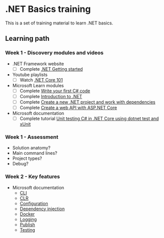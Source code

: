 # .NET Basics training

This is a set of training material to learn .NET basics.

## Learning path

### Week 1 - Discovery modules and videos

- .NET Framework website
  - [ ] Complete [.NET Getting started](https://dotnet.microsoft.com/learn/dotnet/hello-world-tutorial/intro)
- Youtube playlists
  - [ ] Watch [.NET Core 101](https://www.youtube.com/watch?v=eIHKZfgddLM&list=PLdo4fOcmZ0oWoazjhXQzBKMrFuArxpW80)
- Microsoft Learn modules
  - [ ] Complete [Write your first C# code](https://docs.microsoft.com/en-us/learn/modules/csharp-write-first/)
  - [ ] Complete [Introduction to .NET](https://docs.microsoft.com/en-us/learn/modules/dotnet-introduction/)
  - [ ] Complete [Create a new .NET project and work with dependencies](https://docs.microsoft.com/en-us/learn/modules/dotnet-dependencies/)
  - [ ] Complete [Create a web API with ASP.NET Core](https://docs.microsoft.com/en-us/learn/modules/build-web-api-aspnet-core/)
- Microsoft documentation
  - [ ] Complete tutorial [Unit testing C# in .NET Core using dotnet test and xUnit](https://docs.microsoft.com/en-us/dotnet/core/testing/unit-testing-with-dotnet-test)

### Week 1 - Assessment

- Solution anatomy?
- Main command lines?
- Project types?
- Debug?

### Week 2 - Key features

- Microsoft documentation
  - [CLI](https://docs.microsoft.com/en-us/dotnet/core/tools/)
  - [CLR](https://docs.microsoft.com/en-us/dotnet/standard/clr)
  - [Configuration](https://docs.microsoft.com/en-us/dotnet/core/extensions/configuration)
  - [Dependency injection](https://docs.microsoft.com/en-us/dotnet/core/extensions/dependency-injection)
  - [Docker](https://docs.microsoft.com/en-us/dotnet/core/docker/introduction)
  - [Logging](https://docs.microsoft.com/en-us/dotnet/core/extensions/logging)
  - [Publish](https://docs.microsoft.com/en-us/dotnet/core/deploying/deploy-with-cli)
  - [Testing](https://docs.microsoft.com/en-us/dotnet/core/testing/)

